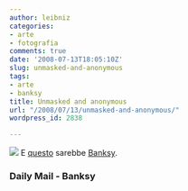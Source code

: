 ```yaml
---
author: leibniz
categories:
- arte
- fotografia
comments: true
date: '2008-07-13T18:05:10Z'
slug: unmasked-and-anonymous
tags:
- arte
- banksy
title: Unmasked and anonymous
url: "/2008/07/13/unmasked-and-anonymous/"
wordpress_id: 2838

---
```

[![](http://i.dailymail.co.uk/i/pix/2008/07/12/article-1034538-015A76E20000044D-277_468x372.jpg)](http://i.dailymail.co.uk/i/pix/2008/07/12/article-1034538-015A76E20000044D-277_468x372.jpg)
E [questo](http://www.dailymail.co.uk/femail/article-1034538/Graffiti-artist-Banksy-unmasked---public-schoolboy-middle-class-suburbia.html) sarebbe [Banksy](http://www.banksy.co.uk/).


### Daily Mail - Banksy
